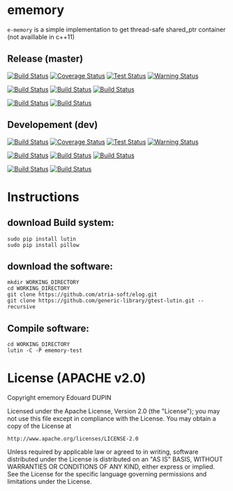 ememory
=======

`e-memory` is a simple <memory> implementation to get thread-safe shared_ptr container (not availlable in c++11)

Release (master)
----------------

[![Build Status](https://travis-ci.org/atria-soft/ememory.svg?branch=master)](https://travis-ci.org/atria-soft/ememory)
[![Coverage Status](http://atria-soft.com/ci/coverage/atria-soft/ememory.svg?branch=master)](http://atria-soft.com/ci/atria-soft/ememory)
[![Test Status](http://atria-soft.com/ci/test/atria-soft/ememory.svg?branch=master)](http://atria-soft.com/ci/atria-soft/ememory)
[![Warning Status](http://atria-soft.com/ci/warning/atria-soft/ememory.svg?branch=master)](http://atria-soft.com/ci/atria-soft/ememory)

[![Build Status](http://atria-soft.com/ci/build/atria-soft/ememory.svg?branch=master&tag=Linux)](http://atria-soft.com/ci/atria-soft/ememory)
[![Build Status](http://atria-soft.com/ci/build/atria-soft/ememory.svg?branch=master&tag=MacOs)](http://atria-soft.com/ci/atria-soft/ememory)
[![Build Status](http://atria-soft.com/ci/build/atria-soft/ememory.svg?branch=master&tag=Mingw)](http://atria-soft.com/ci/atria-soft/ememory)

[![Build Status](http://atria-soft.com/ci/build/atria-soft/ememory.svg?branch=master&tag=Android)](http://atria-soft.com/ci/atria-soft/ememory)
[![Build Status](http://atria-soft.com/ci/build/atria-soft/ememory.svg?branch=master&tag=IOs)](http://atria-soft.com/ci/atria-soft/ememory)

Developement (dev)
------------------

[![Build Status](https://travis-ci.org/atria-soft/ememory.svg?branch=dev)](https://travis-ci.org/atria-soft/ememory)
[![Coverage Status](http://atria-soft.com/ci/coverage/atria-soft/ememory.svg?branch=dev)](http://atria-soft.com/ci/atria-soft/ememory)
[![Test Status](http://atria-soft.com/ci/test/atria-soft/ememory.svg?branch=dev)](http://atria-soft.com/ci/atria-soft/ememory)
[![Warning Status](http://atria-soft.com/ci/warning/atria-soft/ememory.svg?branch=dev)](http://atria-soft.com/ci/atria-soft/ememory)

[![Build Status](http://atria-soft.com/ci/build/atria-soft/ememory.svg?branch=dev&tag=Linux)](http://atria-soft.com/ci/atria-soft/ememory)
[![Build Status](http://atria-soft.com/ci/build/atria-soft/ememory.svg?branch=dev&tag=MacOs)](http://atria-soft.com/ci/atria-soft/ememory)
[![Build Status](http://atria-soft.com/ci/build/atria-soft/ememory.svg?branch=dev&tag=Mingw)](http://atria-soft.com/ci/atria-soft/ememory)

[![Build Status](http://atria-soft.com/ci/build/atria-soft/ememory.svg?branch=dev&tag=Android)](http://atria-soft.com/ci/atria-soft/ememory)
[![Build Status](http://atria-soft.com/ci/build/atria-soft/ememory.svg?branch=dev&tag=IOs)](http://atria-soft.com/ci/atria-soft/ememory)


Instructions
============

download Build system:
----------------------

	sudo pip install lutin
	sudo pip install pillow

download the software:
----------------------

	mkdir WORKING_DIRECTORY
	cd WORKING_DIRECTORY
	git clone https://github.com/atria-soft/elog.git
	git clone https://github.com/generic-library/gtest-lutin.git --recursive

Compile software:
-----------------

	cd WORKING_DIRECTORY
	lutin -C -P ememory-test


License (APACHE v2.0)
=====================
Copyright ememory Edouard DUPIN

Licensed under the Apache License, Version 2.0 (the "License");
you may not use this file except in compliance with the License.
You may obtain a copy of the License at

    http://www.apache.org/licenses/LICENSE-2.0

Unless required by applicable law or agreed to in writing, software
distributed under the License is distributed on an "AS IS" BASIS,
WITHOUT WARRANTIES OR CONDITIONS OF ANY KIND, either express or implied.
See the License for the specific language governing permissions and
limitations under the License.

